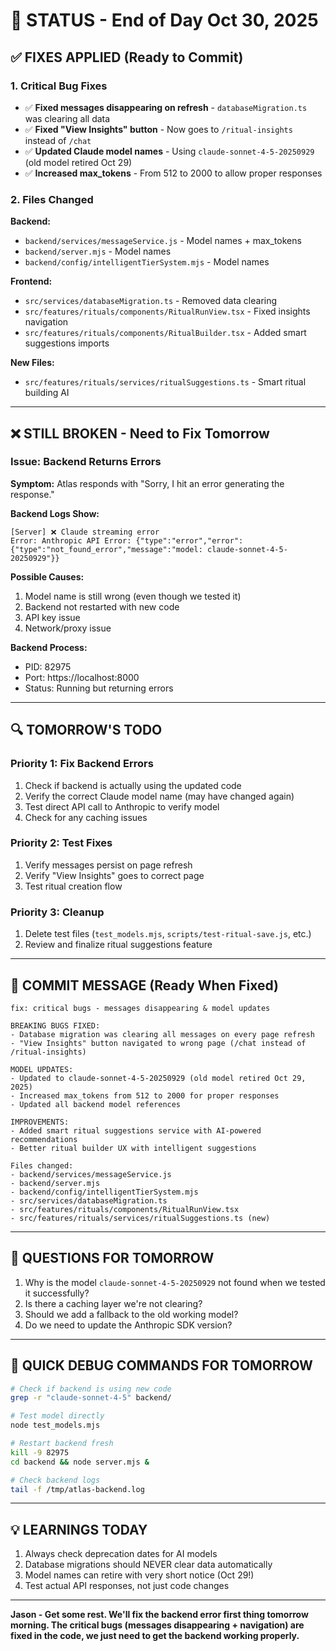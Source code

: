 # 🚨 STATUS - End of Day Oct 30, 2025

## ✅ FIXES APPLIED (Ready to Commit)

### 1. Critical Bug Fixes
- ✅ **Fixed messages disappearing on refresh** - `databaseMigration.ts` was clearing all data
- ✅ **Fixed "View Insights" button** - Now goes to `/ritual-insights` instead of `/chat`
- ✅ **Updated Claude model names** - Using `claude-sonnet-4-5-20250929` (old model retired Oct 29)
- ✅ **Increased max_tokens** - From 512 to 2000 to allow proper responses

### 2. Files Changed
**Backend:**
- `backend/services/messageService.js` - Model names + max_tokens
- `backend/server.mjs` - Model names
- `backend/config/intelligentTierSystem.mjs` - Model names

**Frontend:**
- `src/services/databaseMigration.ts` - Removed data clearing
- `src/features/rituals/components/RitualRunView.tsx` - Fixed insights navigation
- `src/features/rituals/components/RitualBuilder.tsx` - Added smart suggestions imports

**New Files:**
- `src/features/rituals/services/ritualSuggestions.ts` - Smart ritual building AI

---

## ❌ STILL BROKEN - Need to Fix Tomorrow

### Issue: Backend Returns Errors
**Symptom:** Atlas responds with "Sorry, I hit an error generating the response."

**Backend Logs Show:**
```
[Server] ❌ Claude streaming error
Error: Anthropic API Error: {"type":"error","error":{"type":"not_found_error","message":"model: claude-sonnet-4-5-20250929"}}
```

**Possible Causes:**
1. Model name is still wrong (even though we tested it)
2. Backend not restarted with new code
3. API key issue
4. Network/proxy issue

**Backend Process:**
- PID: 82975
- Port: https://localhost:8000
- Status: Running but returning errors

---

## 🔍 TOMORROW'S TODO

### Priority 1: Fix Backend Errors
1. Check if backend is actually using the updated code
2. Verify the correct Claude model name (may have changed again)
3. Test direct API call to Anthropic to verify model
4. Check for any caching issues

### Priority 2: Test Fixes
1. Verify messages persist on page refresh
2. Verify "View Insights" goes to correct page
3. Test ritual creation flow

### Priority 3: Cleanup
1. Delete test files (`test_models.mjs`, `scripts/test-ritual-save.js`, etc.)
2. Review and finalize ritual suggestions feature

---

## 📝 COMMIT MESSAGE (Ready When Fixed)

```
fix: critical bugs - messages disappearing & model updates

BREAKING BUGS FIXED:
- Database migration was clearing all messages on every page refresh
- "View Insights" button navigated to wrong page (/chat instead of /ritual-insights)

MODEL UPDATES:
- Updated to claude-sonnet-4-5-20250929 (old model retired Oct 29, 2025)
- Increased max_tokens from 512 to 2000 for proper responses
- Updated all backend model references

IMPROVEMENTS:
- Added smart ritual suggestions service with AI-powered recommendations
- Better ritual builder UX with intelligent suggestions

Files changed:
- backend/services/messageService.js
- backend/server.mjs
- backend/config/intelligentTierSystem.mjs
- src/services/databaseMigration.ts
- src/features/rituals/components/RitualRunView.tsx
- src/features/rituals/services/ritualSuggestions.ts (new)
```

---

## 🤔 QUESTIONS FOR TOMORROW

1. Why is the model `claude-sonnet-4-5-20250929` not found when we tested it successfully?
2. Is there a caching layer we're not clearing?
3. Should we add a fallback to the old working model?
4. Do we need to update the Anthropic SDK version?

---

## 🔧 QUICK DEBUG COMMANDS FOR TOMORROW

```bash
# Check if backend is using new code
grep -r "claude-sonnet-4-5" backend/

# Test model directly
node test_models.mjs

# Restart backend fresh
kill -9 82975
cd backend && node server.mjs &

# Check backend logs
tail -f /tmp/atlas-backend.log
```

---

## 💡 LEARNINGS TODAY

1. Always check deprecation dates for AI models
2. Database migrations should NEVER clear data automatically
3. Model names can retire with very short notice (Oct 29!)
4. Test actual API responses, not just code changes

---

**Jason - Get some rest. We'll fix the backend error first thing tomorrow morning. The critical bugs (messages disappearing + navigation) are fixed in the code, we just need to get the backend working properly.**

